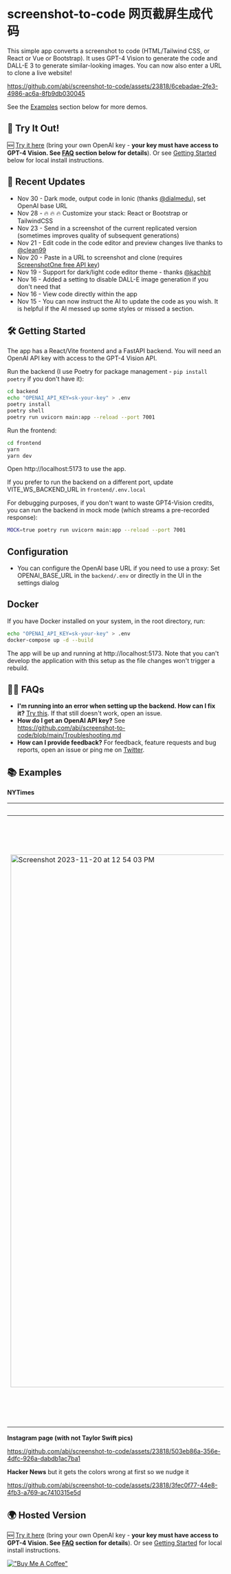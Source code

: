 # screenshot-to-code 网页截屏生成代码

This simple app converts a screenshot to code (HTML/Tailwind CSS, or React or Vue or Bootstrap). It uses GPT-4 Vision to generate the code and DALL-E 3 to generate similar-looking images. You can now also enter a URL to clone a live website!

https://github.com/abi/screenshot-to-code/assets/23818/6cebadae-2fe3-4986-ac6a-8fb9db030045

See the [Examples](#-examples) section below for more demos.

## 🚀 Try It Out!

🆕 [Try it here](https://screenshottocode.com) (bring your own OpenAI key - **your key must have access to GPT-4 Vision. See [FAQ](#%EF%B8%8F-faqs) section below for details**). Or see [Getting Started](#-getting-started) below for local install instructions.

## 🌟 Recent Updates

- Nov 30 - Dark mode, output code in Ionic (thanks [@dialmedu](https://github.com/dialmedu)), set OpenAI base URL
- Nov 28 - 🔥 🔥 🔥 Customize your stack: React or Bootstrap or TailwindCSS
- Nov 23 - Send in a screenshot of the current replicated version (sometimes improves quality of subsequent generations)
- Nov 21 - Edit code in the code editor and preview changes live thanks to [@clean99](https://github.com/clean99)
- Nov 20 - Paste in a URL to screenshot and clone (requires [ScreenshotOne free API key](https://screenshotone.com?via=screenshot-to-code))
- Nov 19 - Support for dark/light code editor theme - thanks [@kachbit](https://github.com/kachbit)
- Nov 16 - Added a setting to disable DALL-E image generation if you don't need that
- Nov 16 - View code directly within the app
- Nov 15 - You can now instruct the AI to update the code as you wish. It is helpful if the AI messed up some styles or missed a section.

## 🛠 Getting Started

The app has a React/Vite frontend and a FastAPI backend. You will need an OpenAI API key with access to the GPT-4 Vision API.

Run the backend (I use Poetry for package management - `pip install poetry` if you don't have it):

```bash
cd backend
echo "OPENAI_API_KEY=sk-your-key" > .env
poetry install
poetry shell
poetry run uvicorn main:app --reload --port 7001
```

Run the frontend:

```bash
cd frontend
yarn
yarn dev
```

Open http://localhost:5173 to use the app.

If you prefer to run the backend on a different port, update VITE_WS_BACKEND_URL in `frontend/.env.local`

For debugging purposes, if you don't want to waste GPT4-Vision credits, you can run the backend in mock mode (which streams a pre-recorded response):

```bash
MOCK=true poetry run uvicorn main:app --reload --port 7001
```

## Configuration

* You can configure the OpenAI base URL if you need to use a proxy: Set OPENAI_BASE_URL in the `backend/.env` or directly in the UI in the settings dialog

## Docker

If you have Docker installed on your system, in the root directory, run:

```bash
echo "OPENAI_API_KEY=sk-your-key" > .env
docker-compose up -d --build
```

The app will be up and running at http://localhost:5173. Note that you can't develop the application with this setup as the file changes won't trigger a rebuild.

## 🙋‍♂️ FAQs

- **I'm running into an error when setting up the backend. How can I fix it?** [Try this](https://github.com/abi/screenshot-to-code/issues/3#issuecomment-1814777959). If that still doesn't work, open an issue.
- **How do I get an OpenAI API key?** See https://github.com/abi/screenshot-to-code/blob/main/Troubleshooting.md
- **How can I provide feedback?** For feedback, feature requests and bug reports, open an issue or ping me on [Twitter](https://twitter.com/_abi_).

## 📚 Examples

**NYTimes**

| Original                                                                                                                                                        | Replica                                                                                                                                                         |
| --------------------------------------------------------------------------------------------------------------------------------------------------------------- | --------------------------------------------------------------------------------------------------------------------------------------------------------------- |
| <img width="1238" alt="Screenshot 2023-11-20 at 12 54 03 PM" src="https://github.com/abi/screenshot-to-code/assets/23818/3b644dfa-9ca6-4148-84a7-3405b6671922"> | <img width="1414" alt="Screenshot 2023-11-20 at 12 59 56 PM" src="https://github.com/abi/screenshot-to-code/assets/23818/26201c9f-1a28-4f35-a3b1-1f04e2b8ce2a"> |

**Instagram page (with not Taylor Swift pics)**

https://github.com/abi/screenshot-to-code/assets/23818/503eb86a-356e-4dfc-926a-dabdb1ac7ba1

**Hacker News** but it gets the colors wrong at first so we nudge it

https://github.com/abi/screenshot-to-code/assets/23818/3fec0f77-44e8-4fb3-a769-ac7410315e5d

## 🌍 Hosted Version

🆕 [Try it here](https://screenshottocode.com) (bring your own OpenAI key - **your key must have access to GPT-4 Vision. See [FAQ](#%EF%B8%8F-faqs) section for details**). Or see [Getting Started](#-getting-started) for local install instructions.

[!["Buy Me A Coffee"](https://www.buymeacoffee.com/assets/img/custom_images/orange_img.png)](https://www.buymeacoffee.com/abiraja)
